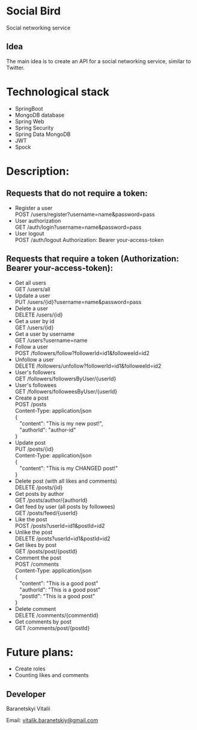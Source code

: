 # Social Bird
Social networking service
## Idea
The main idea is to create an API for a social networking service, similar to Twitter.
# Technological stack
- SpringBoot
- MongoDB database
- Spring Web
- Spring Security
- Spring Data MongoDB
- JWT
- Spock
# Description:
## Requests that do not require a token:
- Register a user<br>
POST /users/register?username=name&password=pass
- User authorization<br>
GET /auth/login?username=name&password=pass
- User logout<br>
POST /auth/logout
Authorization: Bearer your-access-token
## Requests that require a token (Authorization: Bearer your-access-token):
- Get all users<br>
GET /users/all
- Update a user<br>
PUT /users/{id}?username=name&password=pass
- Delete a user<br>
DELETE /users/{id}
- Get a user by id<br>
GET /users/{id}
- Get a user by username<br>
GET /users?username=name
- Follow a user<br>
POST /followers/follow?followerId=id1&followeeId=id2
- Unfollow a user<br>
DELETE /followers/unfollow?followerId=id1&followeeId=id2
- User's followers<br>
GET /followers/followersByUser/{userId}
- User's followees<br>
GET /followers/followeesByUser/{userId}
- Create a post<br>
POST /posts<br>
Content-Type: application/json<br>
{<br>
&nbsp;&nbsp;&nbsp;"content": "This is my new post!",<br>
&nbsp;&nbsp;&nbsp;"authorId": "author-id"<br>
}
- Update post<br>
PUT /posts/{id}<br>
Content-Type: application/json<br>
{<br>
&nbsp;&nbsp;&nbsp;"content": "This is my CHANGED post!"<br>
}
- Delete post (with all likes and comments)<br>
DELETE /posts/{id}
- Get posts by author<br>
GET /posts/author/{authorId}
- Get feed by user (all posts by followees)<br>
GET /posts/feed/{userId}
- Like the post<br>
POST /posts?userId=id1&postId=id2
- Unlike the post<br>
DELETE /posts?userId=id1&postId=id2
- Get likes by post<br>
GET /posts/post/{postId}
- Comment the post<br>
POST /comments<br>
Content-Type: application/json<br>
{<br>
&nbsp;&nbsp;&nbsp;"content": "This is a good post"<br>
&nbsp;&nbsp;&nbsp;"authorId": "This is a good post"<br>
&nbsp;&nbsp;&nbsp;"postId": "This is a good post"<br>
}
- Delete comment<br>
DELETE /comments/{commentId}
- Get comments by post<br>
GET /comments/post/{postId}
# Future plans:
- Create roles
- Counting likes and comments
## Developer
Baranetskyi Vitalii

Email: vitalik.baranetskiy@gmail.com
